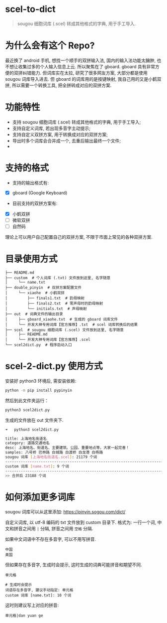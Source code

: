 # scel-to-dict

> sougou 细胞词库 (.scel) 转成其他格式的字典, 用于手工导入.

# 为什么会有这个 Repo?

最近换了 android 手机, 想找一个顺手的双拼输入法, 国内的输入法功能太臃肿, 也不想让收集过多的个人输入信息上云.
所以聚焦在了 gboard.
gboard 具有非常方便的双拼纠错能力. 但词库实在太拉, 研究了很多网友方案, 大部分都是使用 sougou 词库导入进去.
但 gboard 的词库用的是按键映射, 我自己用的又是小鹤双拼, 所以需要一个转换工具, 把全拼转成对应的双拼方案.

# 功能特性

* 支持 sougou 细胞词库 (.scel) 转成其他格式的字典, 用于手工导入;
* 支持自定义词库, 若出现多音字主动提示;
* 支持自定义双拼方案, 用于转换成对应的双拼方案;
* 导出时多个词库会合并成一个, 去重后输出最终一个文件;
* 

# 支持的格式

* 支持的输出格式有:

- [x] gboard (Google Keyboard)

* 目前支持的双拼方案有:

- [x] 小鹤双拼
- [ ] 微软双拼
- [ ] 自然码

理论上可以用户自己配置自己的双拼方案, 不限于市面上常见的各种双拼方案.

# 目录使用方式

```
├── README.md
├── custom  # 个人词库 (.txt) 文件放到这里, 名字随意
│     └── name.txt
├── double_pinyin  # 双拼方案配置文件 
│     └── xiaohe  # 小鹤双拼
│         ├── finals1.txt  # 韵母映射
│         ├── finals2.txt  # 零声母时的韵母映射
│         └── initials.txt  # 声母映射
├── out  # 词典文件的输出目录
│     ├── gboard_xiaohe.txt  # 生成的 gboard 词库文件
│     └── 开发大神专用词库【官方推荐】.txt  # scel 词库转换后的结果
├── scel  # sougou 细胞词库 (.scel) 文件放到这里, 名字随意
│     ├── README.md
│     └── 开发大神专用词库【官方推荐】.scel
└── scel2dict.py  # 程序启动入口
```

# scel-2-dict.py 使用方式

安装好 python3 环境后, 需安装依赖:

```bash
python -m pip install pypinyin
```

然后到此文件夹运行：

```bash
python3 scel2dict.py
```

生成的文件放在 out 文件夹下.

```bash
➜   python3 scel2dict.py

title: 上海地名街道名
category: 道路交通地名
desc: 上海地名、街道名、主要建筑、公园、重要地点等，大家一起完善！
samples: 八号桥 巴林路 白城路 白渡桥 白龙港 白杨路
sougou 词库 [上海地名街道名.scel]: 21179 个词
--------------------------------------------------------------------------------
custom 词库 [name.txt]: 9 个词
--------------------------------------------------------------------------------
>> 合并后 23188 个词
```

# 如何添加更多词库

sougou 词库可以从这里添加: https://pinyin.sogou.com/dict/

自定义词库, 以 utf-8 编码的 txt 文件放到 custom 目录下.
格式为: 一行一个词, 中文和拼音之间用 `|` 分隔, 拼音之间用 `空格` 分隔.

如果中文词语中不存在多音字, 可以不用写拼音. 

```
中国
美国
```

但如果存在多音字, 生成时会提示, 这时生成的词典可能拼音和期望不同.

```
单元格
```
```
# 生成时会提示
词语存在多音字, 建议手动指定: 单元格
custom 词库 [name.txt]: 10 个词
```

这时则建议写上对应的拼音:

```
单元格|dan yuan ge
```